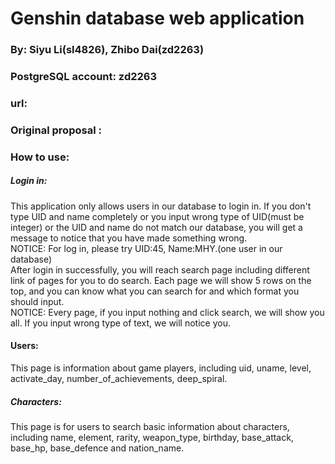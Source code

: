  Genshin database web application
 ==================================================
 ### By: Siyu Li(sl4826), Zhibo Dai(zd2263)
 ### PostgreSQL account: zd2263
 ### url: 
 
 ### Original proposal :
 
 
 
 
 
 ### How to use:
 ##### Login in:
 This application only allows users in our database to login in. If you don't type UID and name completely or you input wrong type of UID(must be integer) or the UID and name do not match our database, you will get a message to notice that you have made something wrong. </br>
 NOTICE: For log in, please try UID:45, Name:MHY.(one user in our database)</br>
 After login in successfully, you will reach search page including different link of pages for you to do search. Each page we will show 5 rows on the top, and you can know what you can search for and which format you should input.</br>
 NOTICE: Every page, if you input nothing and click search, we will show you all. If you input wrong type of text, we will notice you.
 #### Users:
 This page is information about game players, including uid, uname, level, activate_day, number_of_achievements, deep_spiral.  
 ##### Characters:
 This page is for users to search basic information about characters, including name, element, rarity, weapon_type, birthday, base_attack, base_hp, base_defence and nation_name. 
 ##### 
